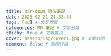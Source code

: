 ```yaml
---
title: markdown 語法筆記
date: 2023-02-21 21:33:54
tags: [md] # 文章標籤
categories: MD 筆記 # 文章分類
sticky: true # 文章置頂
cover: assets/img/cover1.jpg # 文章封面
comment: false # 關閉評論
---
```

